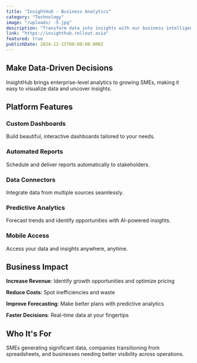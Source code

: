```yaml
---
title: "InsightHub - Business Analytics"
category: "Technology"
image: "/uploads/ -5.jpg"
description: "Transform data into insights with our business intelligence platform featuring customizable dashboards, automated reporting, and predictive analytics."
link: "https://insighthub.rollout.asia"
featured: true
publishDate: 2024-12-15T00:00:00.000Z
---
```


## Make Data-Driven Decisions

InsightHub brings enterprise-level analytics to growing SMEs, making it easy to visualize data and uncover insights.

## Platform Features

### Custom Dashboards
Build beautiful, interactive dashboards tailored to your needs.

### Automated Reports
Schedule and deliver reports automatically to stakeholders.

### Data Connectors
Integrate data from multiple sources seamlessly.

### Predictive Analytics
Forecast trends and identify opportunities with AI-powered insights.

### Mobile Access
Access your data and insights anywhere, anytime.

## Business Impact

**Increase Revenue**: Identify growth opportunities and optimize pricing

**Reduce Costs**: Spot inefficiencies and waste

**Improve Forecasting**: Make better plans with predictive analytics

**Faster Decisions**: Real-time data at your fingertips

## Who It's For

SMEs generating significant data, companies transitioning from spreadsheets, and businesses needing better visibility across operations.